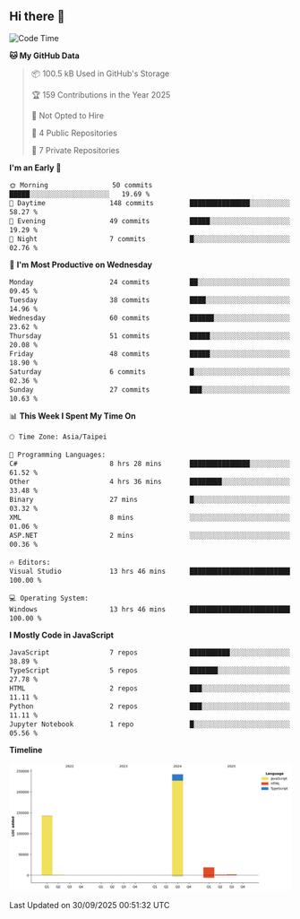 ## Hi there 👋

<!--
**Latisha19/Latisha19** is a ✨ _special_ ✨ repository because its `README.md` (this file) appears on your GitHub profile.

Here are some ideas to get you started:

- 🔭 I’m currently working on ...
- 🌱 I’m currently learning ...
- 👯 I’m looking to collaborate on ...
- 🤔 I’m looking for help with ...
- 💬 Ask me about ...
- 📫 How to reach me: ...
- 😄 Pronouns: ...
- ⚡ Fun fact: ...
-->

<!--START_SECTION:waka-->
![Code Time](http://img.shields.io/badge/Code%20Time-1%2C863%20hrs%2054%20mins-blue)

**🐱 My GitHub Data** 

> 📦 100.5 kB Used in GitHub's Storage 
 > 
> 🏆 159 Contributions in the Year 2025
 > 
> 🚫 Not Opted to Hire
 > 
> 📜 4 Public Repositories 
 > 
> 🔑 7 Private Repositories 
 > 
**I'm an Early 🐤** 

```text
🌞 Morning                50 commits          █████░░░░░░░░░░░░░░░░░░░░   19.69 % 
🌆 Daytime                148 commits         ███████████████░░░░░░░░░░   58.27 % 
🌃 Evening                49 commits          █████░░░░░░░░░░░░░░░░░░░░   19.29 % 
🌙 Night                  7 commits           █░░░░░░░░░░░░░░░░░░░░░░░░   02.76 % 
```
📅 **I'm Most Productive on Wednesday** 

```text
Monday                   24 commits          ██░░░░░░░░░░░░░░░░░░░░░░░   09.45 % 
Tuesday                  38 commits          ████░░░░░░░░░░░░░░░░░░░░░   14.96 % 
Wednesday                60 commits          ██████░░░░░░░░░░░░░░░░░░░   23.62 % 
Thursday                 51 commits          █████░░░░░░░░░░░░░░░░░░░░   20.08 % 
Friday                   48 commits          █████░░░░░░░░░░░░░░░░░░░░   18.90 % 
Saturday                 6 commits           █░░░░░░░░░░░░░░░░░░░░░░░░   02.36 % 
Sunday                   27 commits          ███░░░░░░░░░░░░░░░░░░░░░░   10.63 % 
```


📊 **This Week I Spent My Time On** 

```text
🕑︎ Time Zone: Asia/Taipei

💬 Programming Languages: 
C#                       8 hrs 28 mins       ███████████████░░░░░░░░░░   61.52 % 
Other                    4 hrs 36 mins       ████████░░░░░░░░░░░░░░░░░   33.48 % 
Binary                   27 mins             █░░░░░░░░░░░░░░░░░░░░░░░░   03.32 % 
XML                      8 mins              ░░░░░░░░░░░░░░░░░░░░░░░░░   01.06 % 
ASP.NET                  2 mins              ░░░░░░░░░░░░░░░░░░░░░░░░░   00.36 % 

🔥 Editors: 
Visual Studio            13 hrs 46 mins      █████████████████████████   100.00 % 

💻 Operating System: 
Windows                  13 hrs 46 mins      █████████████████████████   100.00 % 
```

**I Mostly Code in JavaScript** 

```text
JavaScript               7 repos             ██████████░░░░░░░░░░░░░░░   38.89 % 
TypeScript               5 repos             ███████░░░░░░░░░░░░░░░░░░   27.78 % 
HTML                     2 repos             ███░░░░░░░░░░░░░░░░░░░░░░   11.11 % 
Python                   2 repos             ███░░░░░░░░░░░░░░░░░░░░░░   11.11 % 
Jupyter Notebook         1 repo              █░░░░░░░░░░░░░░░░░░░░░░░░   05.56 % 
```



**Timeline**

![Lines of Code chart](https://raw.githubusercontent.com/Latisha19/Latisha19/main/assets/bar_graph.png)


 Last Updated on 30/09/2025 00:51:32 UTC
<!--END_SECTION:waka-->

